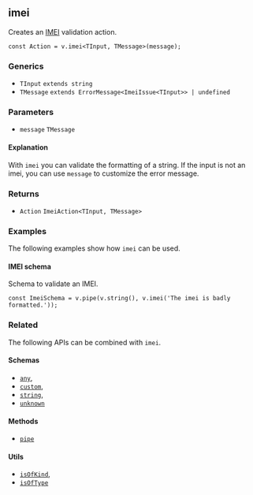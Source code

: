 imei
----

Creates an [IMEI](https://en.wikipedia.org/wiki/International_Mobile_Equipment_Identity) validation action.

    const Action = v.imei<TInput, TMessage>(message);
    

### Generics

*   `TInput` `extends string`
*   `TMessage` `extends ErrorMessage<ImeiIssue<TInput>> | undefined`

### Parameters

*   `message` `TMessage`

#### Explanation

With `imei` you can validate the formatting of a string. If the input is not an imei, you can use `message` to customize the error message.

### Returns

*   `Action` `ImeiAction<TInput, TMessage>`

### Examples

The following examples show how `imei` can be used.

#### IMEI schema

Schema to validate an IMEI.

    const ImeiSchema = v.pipe(v.string(), v.imei('The imei is badly formatted.'));
    

### Related

The following APIs can be combined with `imei`.

#### Schemas

*   [`any`](any.md),
*   [`custom`](custom.md),
*   [`string`](string.md),
*   [`unknown`](unknown.md)

#### Methods

*   [`pipe`](pipe.md)

#### Utils

*   [`isOfKind`](isOfKind.md),
*   [`isOfType`](isOfType.md)